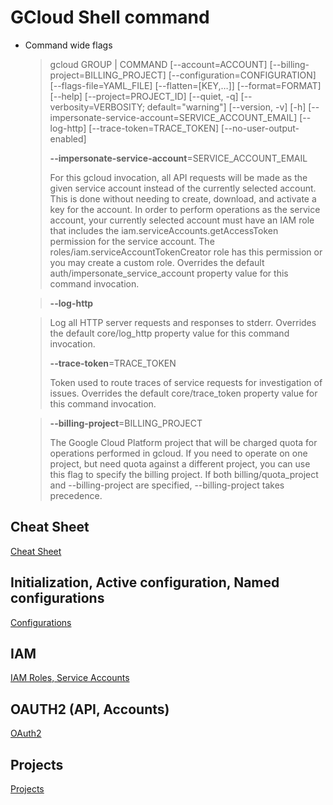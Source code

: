 # GCloud Shell command

* Command wide flags
	> gcloud GROUP | COMMAND [--account=ACCOUNT] [--billing-project=BILLING_PROJECT] [--configuration=CONFIGURATION] [--flags-file=YAML_FILE] [--flatten=[KEY,…]] [--format=FORMAT] [--help] [--project=PROJECT_ID] [--quiet, -q] [--verbosity=VERBOSITY; default="warning"] [--version, -v] [-h] [--impersonate-service-account=SERVICE_ACCOUNT_EMAIL] [--log-http] [--trace-token=TRACE_TOKEN] [--no-user-output-enabled]
	> 
	> **--impersonate-service-account**=SERVICE_ACCOUNT_EMAIL
	> 
	> For this gcloud invocation, all API requests will be made as the given service account instead of the currently selected account. This is done without needing to create, download, and activate a key for the account. In order to perform operations as the service account, your currently selected account must have an IAM role that includes the iam.serviceAccounts.getAccessToken permission for the service account. The roles/iam.serviceAccountTokenCreator role has this permission or you may create a custom role. Overrides the default auth/impersonate_service_account property value for this command invocation.

	> **--log-http**

	>Log all HTTP server requests and responses to stderr. Overrides the default core/log_http property value for this command invocation.
	>
	> **--trace-token**=TRACE_TOKEN
	> 
	> Token used to route traces of service requests for investigation of issues. Overrides the default core/trace_token property value for this command invocation.

	> **--billing-project**=BILLING_PROJECT
	> 
	> The Google Cloud Platform project that will be charged quota for operations performed in gcloud. If you need to operate on one project, but need quota against a 	different project, you can use this flag to specify the billing project. If both billing/quota_project and --billing-project are specified, --billing-project takes precedence. 

## Cheat Sheet

[Cheat Sheet](https://cloud.google.com/sdk/gcloud/reference/cheat-sheet)

## Initialization, Active configuration, Named configurations

[Configurations](./gcloud-config.md)

## IAM

[IAM Roles, Service Accounts](./gcloud-iam.md)

## OAUTH2 (API, Accounts)

[OAuth2](./gcloud-oauth.md)

## Projects

[Projects](./gcloud-projects.md)
